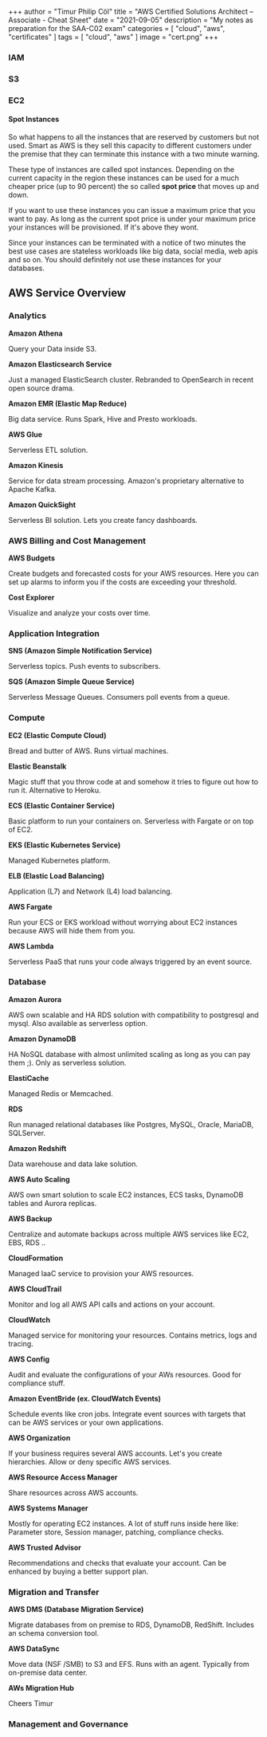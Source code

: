 +++ author = "Timur Philip Cöl"
title = "AWS Certified Solutions Architect – Associate - Cheat Sheet"
date = "2021-09-05"
description = "My notes as preparation for the SAA-C02 exam"
categories = [
"cloud",
"aws",
"certificates"
]
tags = [
"cloud",
"aws"
]
image = "cert.png"
+++

### IAM

### S3

### EC2

#### Spot Instances

So what happens to all the instances that are reserved by customers but not used. Smart as AWS is they sell this capacity to different customers under the premise that they can terminate this instance with a two minute warning.

These type of instances are called spot instances. Depending on the current capacity in the region these instances can be used for a much cheaper price (up to 90 percent) the so called **spot price** that moves up and down.

If you want to use these instances you can issue a maximum price that you want to pay. As long as the current spot price is under your maximum price your instances will be provisioned. If it's above they wont. 

Since your instances can be terminated with a notice of two minutes the best use cases are stateless workloads like big data, social media, web apis and so on. You should definitely not use these instances for your databases.

## AWS Service Overview

### Analytics

**Amazon Athena**

Query your Data inside S3.

**Amazon Elasticsearch Service**

Just a managed ElasticSearch cluster. Rebranded to OpenSearch in recent open source drama.

**Amazon EMR (Elastic Map Reduce)**

Big data service. Runs Spark, Hive and Presto workloads.

**AWS Glue**

Serverless ETL solution.

**Amazon Kinesis**

Service for data stream processing. Amazon's proprietary alternative to Apache Kafka.

**Amazon QuickSight**

Serverless BI solution. Lets you create fancy dashboards.

### AWS Billing and Cost Management

**AWS Budgets**

Create budgets and forecasted costs for your AWS resources. Here you can set up alarms to inform you if the costs are exceeding your threshold.

**Cost Explorer**

Visualize and analyze your costs over time.

### Application Integration

**SNS (Amazon Simple Notification Service)**

Serverless topics. Push events to subscribers.

**SQS (Amazon Simple Queue Service)**

Serverless Message Queues. Consumers poll events from a queue.

### Compute

**EC2 (Elastic Compute Cloud)**

Bread and butter of AWS. Runs virtual machines.

**Elastic Beanstalk**

Magic stuff that you throw code at and somehow it tries to figure out how to run it. Alternative to Heroku.

**ECS (Elastic Container Service)**

Basic platform to run your containers on. Serverless with Fargate or on top of EC2.

**EKS (Elastic Kubernetes Service)**

Managed Kubernetes platform.

**ELB (Elastic Load Balancing)**

Application (L7) and Network (L4) load balancing.

**AWS Fargate**

Run your ECS or EKS workload without worrying about EC2 instances because AWS will hide them from you.

**AWS Lambda**

Serverless PaaS that runs your code always triggered by an event source.

### Database

**Amazon Aurora**

AWS own scalable and HA RDS solution with compatibility to postgresql and mysql. Also available as serverless option.

**Amazon DynamoDB**

HA NoSQL database with almost unlimited scaling as long as you can pay them ;). Only as serverless solution.

**ElastiCache**

Managed Redis or Memcached.

**RDS**

Run managed relational databases like Postgres, MySQL, Oracle, MariaDB, SQLServer.

**Amazon Redshift**

Data warehouse and data lake solution.


**AWS Auto Scaling**

AWS own smart solution to scale EC2 instances, ECS tasks, DynamoDB tables and Aurora replicas.

**AWS Backup**

Centralize and automate backups across multiple AWS services like EC2, EBS, RDS ..

**CloudFormation**

Managed IaaC service to provision your AWS resources.

**AWS CloudTrail**

Monitor and log all AWS API calls and actions on your account.

**CloudWatch**

Managed service for monitoring your resources. Contains metrics, logs and tracing.

**AWS Config**

Audit and evaluate the configurations of your AWs resources. Good for compliance stuff.

**Amazon EventBride (ex. CloudWatch Events)**

Schedule events like cron jobs. Integrate event sources with targets that can be AWS services or your own applications.

**AWS Organization**

If your business requires several AWS accounts. Let's you create hierarchies. Allow or deny specific AWS services.

**AWS Resource Access Manager**

Share resources across AWS accounts.

**AWS Systems Manager**

Mostly for operating EC2 instances. A lot of stuff runs inside here like: Parameter store, Session manager, patching, compliance checks.

**AWS Trusted Advisor**

Recommendations and checks that evaluate your account. Can be enhanced by buying a better support plan.

### Migration and Transfer

**AWS DMS (Database Migration Service)**

Migrate databases from on premise to RDS, DynamoDB, RedShift. Includes an schema conversion tool.

**AWS DataSync**

Move data (NSF /SMB) to S3 and EFS. Runs with an agent. Typically from on-premise data center.

**AWs Migration Hub**

Cheers
Timur
### Management and Governance